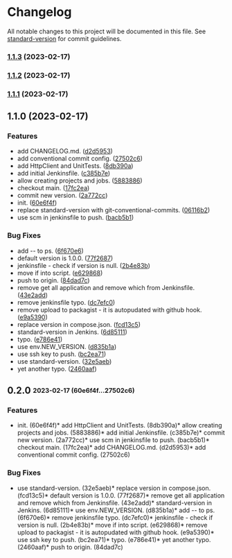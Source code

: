 # Changelog

All notable changes to this project will be documented in this file. See [standard-version](https://github.com/conventional-changelog/standard-version) for commit guidelines.

### [1.1.3](https://github.com/elytica/compute-client/compare/v1.1.2...v1.1.3) (2023-02-17)

### [1.1.2](https://github.com/elytica/compute-client/compare/v1.1.1...v1.1.2) (2023-02-17)

### [1.1.1](https://github.com/elytica/compute-client/compare/v1.1.0...v1.1.1) (2023-02-17)

## 1.1.0 (2023-02-17)


### Features

* add CHANGELOG.md. ([d2d5953](https://github.com/elytica/compute-client/commit/d2d5953599645c2dd8949929cf28c88a4d7c846c))
* add conventional commit config. ([27502c6](https://github.com/elytica/compute-client/commit/27502c6cd54eabb44ff76ef4c76ce46919381e27))
* add HttpClient and UnitTests. ([8db390a](https://github.com/elytica/compute-client/commit/8db390a278720de5334aeac9e542ccfada1cfc66))
* add initial Jenkinsfile. ([c385b7e](https://github.com/elytica/compute-client/commit/c385b7ebbeb8647af08d80646b7603c61c383211))
* allow creating projects and jobs. ([5883886](https://github.com/elytica/compute-client/commit/5883886ad89dd95ec373c13001a145833bece8c1))
* checkout main. ([17fc2ea](https://github.com/elytica/compute-client/commit/17fc2eacabc3be1c439094f72cb0ebb0343c862f))
* commit new version. ([2a772cc](https://github.com/elytica/compute-client/commit/2a772cc7a527f2acc45db4804eee850621b98c51))
* init. ([60e6f4f](https://github.com/elytica/compute-client/commit/60e6f4f8aae760e0d622a4e5e677364e5c505d93))
* replace standard-version with git-conventional-commits. ([06116b2](https://github.com/elytica/compute-client/commit/06116b21fba0f8c12e2f97839d060e2b38d0f144))
* use scm in jenkinsfile to push. ([bacb5b1](https://github.com/elytica/compute-client/commit/bacb5b12b3695055ad367274eed4d72b66f87862))


### Bug Fixes

* add -- to ps. ([6f670e6](https://github.com/elytica/compute-client/commit/6f670e6b5c6d07193c782f7c2f0cf0fa9c2db801))
* default version is 1.0.0. ([77f2687](https://github.com/elytica/compute-client/commit/77f2687eb2d7f9d8ec84d4b5e3d58ea36e30e61c))
* jenkinsfile - check if version is null. ([2b4e83b](https://github.com/elytica/compute-client/commit/2b4e83b36a04c134e6c38144cd46bc313d272bfa))
* move if into script. ([e629868](https://github.com/elytica/compute-client/commit/e62986856de549672688a2fd81ac7abba4efc7bc))
* push to origin. ([84dad7c](https://github.com/elytica/compute-client/commit/84dad7c6d58d04385418bf71aa8d7b5ab1498b2b))
* remove get all application and remove which from Jenkinsfile. ([43e2add](https://github.com/elytica/compute-client/commit/43e2add0a8bb401bb131d94b98b04890a7a0e03e))
* remove jenkinsfile typo. ([dc7efc0](https://github.com/elytica/compute-client/commit/dc7efc0445c8a9178db302a4bb276a007e535d80))
* remove upload to packagist - it is autopudated with github hook. ([e9a5390](https://github.com/elytica/compute-client/commit/e9a5390a83a0497518b38686482770ddfbef7eb9))
* replace version in compose.json. ([fcd13c5](https://github.com/elytica/compute-client/commit/fcd13c5247ecac513cff67365d9dd95bdb72e5a2))
* standard-version in Jenkins. ([6d85111](https://github.com/elytica/compute-client/commit/6d8511113fe3cddd706f11fbc1994ea06d22a8ac))
* typo. ([e786e41](https://github.com/elytica/compute-client/commit/e786e41520389f7696dec3ffbaedfc9f9c304c61))
* use env.NEW_VERSION. ([d835b1a](https://github.com/elytica/compute-client/commit/d835b1a16116451254dbf923eca71554f46eb087))
* use ssh key to push. ([bc2ea71](https://github.com/elytica/compute-client/commit/bc2ea7134871b0fd7356c7a27f778fe1a53b3fc9))
* use standard-version. ([32e5aeb](https://github.com/elytica/compute-client/commit/32e5aeb7cabb1ee394f5e31f4136fc240da21995))
* yet another typo. ([2460aaf](https://github.com/elytica/compute-client/commit/2460aaf37bf0e30c079f10e34bd175c1c15c5348))

## **0.2.0** <sub><sup>2023-02-17 (60e6f4f...27502c6)</sup></sub>

### Features
* init\. (60e6f4f)* add HttpClient and UnitTests\. (8db390a)* allow creating projects and jobs\. (5883886)* add initial Jenkinsfile\. (c385b7e)* commit new version\. (2a772cc)* use scm in jenkinsfile to push\. (bacb5b1)* checkout main\. (17fc2ea)* add CHANGELOG\.md\. (d2d5953)* add conventional commit config\. (27502c6)

### Bug Fixes
* use standard\-version\. (32e5aeb)* replace version in compose\.json\. (fcd13c5)* default version is 1\.0\.0\. (77f2687)* remove get all application and remove which from Jenkinsfile\. (43e2add)* standard\-version in Jenkins\. (6d85111)* use env\.NEW\_VERSION\. (d835b1a)* add \-\- to ps\. (6f670e6)* remove jenkinsfile typo\. (dc7efc0)* jenkinsfile \- check if version is null\. (2b4e83b)* move if into script\. (e629868)* remove upload to packagist \- it is autopudated with github hook\. (e9a5390)* use ssh key to push\. (bc2ea71)* typo\. (e786e41)* yet another typo\. (2460aaf)* push to origin\. (84dad7c)

